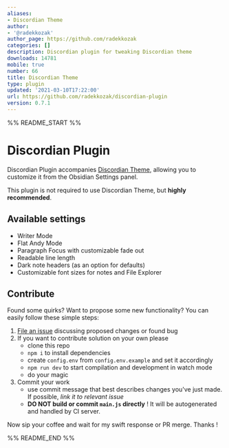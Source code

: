 ```yaml
---
aliases:
- Discordian Theme
author:
- '@radekkozak'
author_page: https://github.com/radekkozak
categories: []
description: Discordian plugin for tweaking Discordian theme
downloads: 14781
mobile: true
number: 66
title: Discordian Theme
type: plugin
updated: '2021-03-10T17:22:00'
url: https://github.com/radekkozak/discordian-plugin
version: 0.7.1
---
```


%% README_START %%

# Discordian Plugin 

Discordian Plugin accompanies [Discordian Theme](https://github.com/radekkozak/discordian), allowing you to customize
it from the Obsidian Settings panel. 

This plugin is not required to use Discordian Theme, but **highly recommended**.

## Available settings

- Writer Mode
- Flat Andy Mode
- Paragraph Focus with customizable fade out
- Readable line length 
- Dark note headers (as an option for defaults)
- Customizable font sizes for notes and File Explorer

## Contribute

Found some quirks? Want to propose some new functionality? 
You can easily follow these simple steps:

1. [File an issue](https://github.com/radekkozak/discordian-plugin/issues/new) discussing proposed changes or found bug
2. If you want to contribute solution on your own please
    - clone this repo
    - `npm i` to install dependencies
    - create `config.env` from `config.env.example` and set it accordingly
    - `npm run dev` to start compilation and development in watch mode
    - do your magic
3. Commit your work
    - use commit message that best describes changes you've just made. If possible, *link it to relevant issue*  
    - **DO NOT build or commit `main.js` directly** ! It will be autogenerated and handled by CI server.  

Now sip your coffee and wait for my swift response or PR merge. Thanks !


%% README_END %%